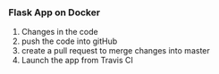 ### Flask App on Docker
1. Changes in the code
2. push the code into gitHub
3. create a pull request to merge changes into master
4. Launch the app from Travis CI